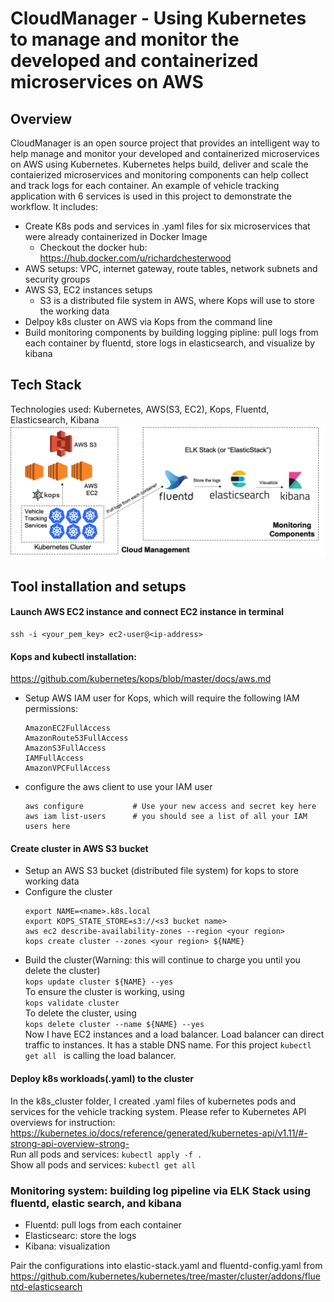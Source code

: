 # CloudManager - Using Kubernetes to manage and monitor the developed and containerized microservices on AWS

## Overview
CloudManager is an open source project that provides an intelligent way to help manage and monitor your developed and containerized microservices on AWS using Kubernetes. Kubernetes helps build, deliver and scale the contaierized microservices and monitoring components can help collect and track logs for each container. An example of vehicle tracking application with 6 services is used in this project to demonstrate the workflow. It includes:
* Create K8s pods and services in .yaml files for six microservices that were already containerized in Docker Image
  * Checkout the docker hub: https://hub.docker.com/u/richardchesterwood
* AWS setups: VPC, internet gateway, route tables, network subnets and security groups
* AWS S3, EC2 instances setups
  * S3 is a distributed file system in AWS, where Kops will use to store the working data
* Delpoy k8s cluster on AWS via Kops from the command line
* Build monitoring components by building logging pipline: pull logs from each container by fluentd, store logs in elasticsearch, and visualize by kibana

## Tech Stack
Technologies used: Kubernetes, AWS(S3, EC2), Kops, Fluentd, Elasticsearch, Kibana
![alt text](img/TechStack.png)

## Tool installation and setups
#### Launch AWS EC2 instance and connect EC2 instance in terminal
```
ssh -i <your_pem_key> ec2-user@<ip-address>
```
#### Kops and kubectl installation:  
https://github.com/kubernetes/kops/blob/master/docs/aws.md
- Setup AWS IAM user for Kops, which will require the following IAM permissions:
   ```
   AmazonEC2FullAccess
   AmazonRoute53FullAccess
   AmazonS3FullAccess
   IAMFullAccess
   AmazonVPCFullAccess
   ```
- configure the aws client to use your IAM user
   ```
   aws configure           # Use your new access and secret key here
   aws iam list-users      # you should see a list of all your IAM users here
   ```
#### Create cluster in AWS S3 bucket
- Setup an AWS S3 bucket (distributed file system) for kops to store working data
- Configure the cluster
  ```
  export NAME=<name>.k8s.local
  export KOPS_STATE_STORE=s3://<s3 bucket name>
  aws ec2 describe-availability-zones --region <your region>
  kops create cluster --zones <your region> ${NAME}
  ```
- Build the cluster(Warning: this will continue to charge you until you delete the cluster)\
  `kops update cluster ${NAME} --yes`\
  To ensure the cluster is working, using\
  `kops validate cluster`\
  To delete the cluster, using\
  `kops delete cluster --name ${NAME} --yes`\
Now I have EC2 instances and a load balancer. Load balancer can direct traffic to instances. It has a stable DNS name. For this project  `kubectl get all ` is calling the load balancer.

#### Deploy k8s workloads(.yaml) to the cluster
In the k8s_cluster folder, I created .yaml files of kubernetes pods and services for the vehicle tracking system. Please refer to Kubernetes API overviews for instruction: https://kubernetes.io/docs/reference/generated/kubernetes-api/v1.11/#-strong-api-overview-strong- \
Run all pods and services: `kubectl apply -f .`\
Show all pods and services: `kubectl get all`

### Monitoring system: building log pipeline via ELK Stack using fluentd, elastic search, and kibana
- Fluentd: pull logs from each container
- Elasticsearc: store the logs
- Kibana: visualization

Pair the configurations into elastic-stack.yaml and fluentd-config.yaml from
https://github.com/kubernetes/kubernetes/tree/master/cluster/addons/fluentd-elasticsearch

